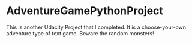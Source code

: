 # AdventureGamePythonProject
This is another Udacity Project that I completed. It is a choose-your-own adventure type of text game. Beware the random monsters!
